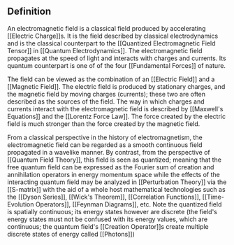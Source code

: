 ## Definition
An electromagnetic field is a classical field produced by accelerating [[Electric Charge]]s. It is the field described by classical electrodynamics and is the classical counterpart to the [[Quantized Electromagnetic Field Tensor]] in [[Quantum Electrodynamics]]. The electromagnetic field propagates at the speed of light and interacts with charges and currents. Its quantum counterpart is one of of the four [[Fundamental Forces]] of nature. 

The field can be viewed as the combination of an [[Electric Field]] and a [[Magnetic Field]]. The electric field is produced by stationary charges, and the magnetic field by moving charges (currents); these two are often described as the sources of the field. The way in which charges and currents interact with the electromagnetic field is described by [[Maxwell's Equations]] and the [[Lorentz Force Law]]. The force created by the electric field is much stronger than the force created by the magnetic field.

From a classical perspective in the history of electromagnetism, the electromagnetic field can be regarded as a smooth continuous field propagated in a wavelike manner. By contrast, from the perspective of [[Quantum Field Theory]], this field is seen as quantized; meaning that the free quantum field can be expressed as the Fourier sum of creation and annihilation operators in energy momentum space while the effects of the interacting quantum field may be analyzed in [[Perturbation Theory]] via the [[S-matrix]] with the aid of a whole host mathematical technologies such as the [[Dyson Series]], [[Wick's Theorem]], [[Correlation Functions]], [[Time-Evolution Operators]], [[Feynman Diagrams]], etc. Note the quantized field is spatially continuous; its energy states however are discrete (the field's energy states must not be confused with its energy values, which are continuous; the quantum field's [[Creation Operator]]s create multiple discrete states of energy called [[Photons]])
